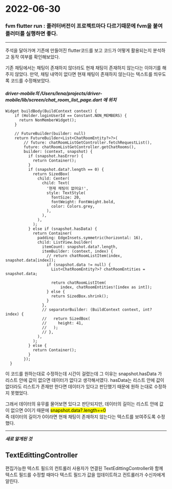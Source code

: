 2022-06-30
==========
### fvm flutter run : 플러터버전이 프로젝트마다 다르기때문에 fvm을 붙여 플러터를 실행하면 좋다.
----------   

주석을 달아가며 기존에 만들어진 flutter코드를 보고 코드가 어떻게 활용되는지 분석하고 동작 여부를 확인해보았다.    

기존 채팅에서는 채팅이 존재하지 않더라도 현재 채팅이 존재하지 않는다는 이야기를 해 주지 않았다. 만약, 채팅 내역이 없다면 현재 채팅이 존재하지 않는다는 텍스트를 띄우도록 코드를 수정해보았다.

#### _**driver-mobile의 /Users/lena/projects/driver-mobile/lib/screen/chat_room_list_page.dart 에 위치**_

```
Widget buildBody(BuildContext context) {
    if (Holder.loginUserId == Constant.NON_MEMBERS) {
      return NonMemberWidget();
    }

    // FutureBuilder(builder: null)
    return FutureBuilder<List<ChatRoomEntity?>?>(
        // future: chatRoomListGetController.fetchRequestList(),
        future: chatRoomListGetController.getChatRooms(),
        builder: (context, snapshot) {
          if (snapshot.hasError) {
            return Container();
          }
          if (snapshot.data?.length == 0) {
            return SizedBox(
              child: Center(
                child: Text(
                  '현재 채팅이 없어요!',
                  style: TextStyle(
                    fontSize: 20,
                    fontWeight: FontWeight.bold,
                    color: Colors.grey,
                  ),
                ),
              ),
            );
          } else if (snapshot.hasData) {
            return Container(
              padding: EdgeInsets.symmetric(horizontal: 16),
              child: ListView.builder(
                itemCount: snapshot.data?.length,
                itemBuilder: (context, index) {
                  // return chatRoomListItem(index, snapshot.data[index]);
                  if (snapshot.data != null) {
                    List<ChatRoomEntity?>? chatRoomEntities = snapshot.data;

                    return chatRoomListItem(
                        index, chatRoomEntities![index as int]);
                  } else {
                    return SizedBox.shrink();
                  }
                },
                // separatorBuilder: (BuildContext context, int? index) {
                //   return SizedBox(
                //     height: 41,
                //   );
                // },
              ),
            );
          } else {
            return Container();
          }
        });
  }
```

이 코드를 원하는대로 수정하는데 시간이 걸렸는데 그 이유는 snapshot.hasData 가 리스트 안에 값이 없으면 데이터가 없다고 생각해서였다.
hasData는 리스트 안에 값이 없더라도 리스트가 존재만 한다면 데이터가 있다고 판단했기 때문에 원하
는대로 수정하지 못했었다.

그래서 데이터의 유무를 물어보면 있다고 판단되지만, 데이터의 길이는 리스트 안에 값이 없으면 0이기 때문에 
<mark>snapshot.data?.length==0</mark>   
즉 데이터의 길이가 0이라면 현재 채팅이 존재하지 않는다는 텍스트를 보여주도록 수정했다.


-----------
_**새로 알게된 것**_

## TextEdittingController
편집가능한 텍스트 필드의 컨트롤러
사용자가 연결된 TextEdittingController와 함께 텍스트 필드를 수정할 때마다 텍스트 필드가 값을 업데이트하고 컨트롤러가 수신자에게 알린다.
